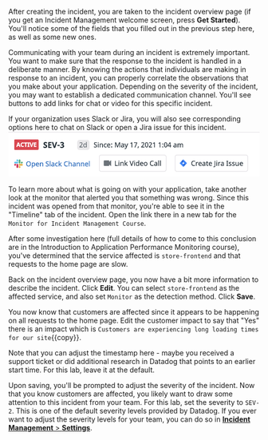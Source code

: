 After creating the incident, you are taken to the incident overview page (if you get an Incident Management welcome screen, press **Get Started**). You'll notice some of the fields that you filled out in the previous step here, as well as some new ones.

Communicating with your team during an incident is extremely important. You want to make sure that the response to the incident is handled in a deliberate manner. By knowing the actions that individuals are making in response to an incident, you can properly correlate the observations that you make about your application. Depending on the severity of the incident, you may want to establish a dedicated communication channel. You'll see buttons to add links for chat or video for this specific incident.

If your organization uses Slack or Jira, you will also see corresponding options here to chat on Slack or open a Jira issue for this incident.
![Communication Options](assets/communication_options.png)

To learn more about what is going on with your application, take another look at the monitor that alerted you that something was wrong. Since this incident was opened from that monitor, you're able to see it in the "Timeline" tab of the incident. Open the link there in a new tab for the `Monitor for Incident Management Course`.

After some investigation here (full details of how to come to this conclusion are in the Introduction to Application Performance Monitoring course), you've determined that the service affected is `store-frontend` and that requests to the home page are slow.

Back on the incident overview page, you now have a bit more information to describe the incident. Click **Edit**. You can select `store-frontend` as the affected service, and also set `Monitor` as the detection method. Click **Save**.

You now know that customers are affected since it appears to be happening on all requests to the home page. Edit the customer impact to say that "Yes" there is an impact which is `Customers are experiencing long loading times for our site`{{copy}}.

Note that you can adjust the timestamp here - maybe you received a support ticket or did additional research in Datadog that points to an earlier start time. For this lab, leave it at the default.

Upon saving, you'll be prompted to adjust the severity of the incident. Now that you know customers are affected, you likely want to draw some attention to this incident from your team. For this lab, set the severity to `SEV-2`. This is one of the default severity levels provided by Datadog. If you ever want to adjust the severity levels for your team, you can do so in <a href="https://app.datadoghq.com/incidents/settings" target="_datadog">**Incident Management** > **Settings**</a>.